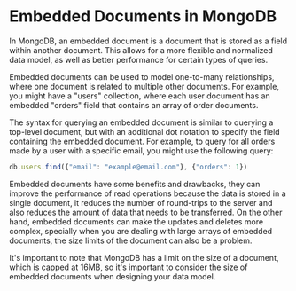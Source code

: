 # Embedded Documents in MongoDB #

In MongoDB, an embedded document is a document that is stored as a field within another document. This allows for a more flexible and normalized data model, as well as better performance for certain types of queries.

Embedded documents can be used to model one-to-many relationships, where one document is related to multiple other documents. For example, you might have a "users" collection, where each user document has an embedded "orders" field that contains an array of order documents.

The syntax for querying an embedded document is similar to querying a top-level document, but with an additional dot notation to specify the field containing the embedded document. For example, to query for all orders made by a user with a specific email, you might use the following query:

```javascript
db.users.find({"email": "example@email.com"}, {"orders": 1})
```

Embedded documents have some benefits and drawbacks, they can improve the performance of read operations because the data is stored in a single document, it reduces the number of round-trips to the server and also reduces the amount of data that needs to be transferred. On the other hand, embedded documents can make the updates and deletes more complex, specially when you are dealing with large arrays of embedded documents, the size limits of the document can also be a problem.

It's important to note that MongoDB has a limit on the size of a document, which is capped at 16MB, so it's important to consider the size of embedded documents when designing your data model.